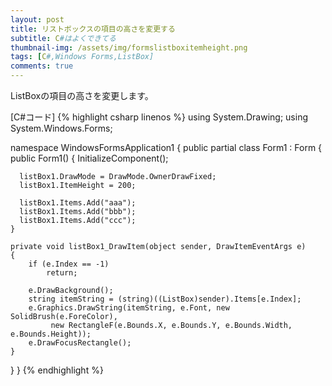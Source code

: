 ```yaml
---
layout: post
title: リストボックスの項目の高さを変更する
subtitle: C#はよくできてる
thumbnail-img: /assets/img/formslistboxitemheight.png
tags: [C#,Windows Forms,ListBox]
comments: true
---
```


ListBoxの項目の高さを変更します。

[C#コード]
{% highlight csharp linenos %}
using System.Drawing;
using System.Windows.Forms;

namespace WindowsFormsApplication1
{
  public partial class Form1 : Form
  {
    public Form1()
    {
      InitializeComponent();

      listBox1.DrawMode = DrawMode.OwnerDrawFixed;
      listBox1.ItemHeight = 200;

      listBox1.Items.Add("aaa");
      listBox1.Items.Add("bbb");
      listBox1.Items.Add("ccc");
    }

    private void listBox1_DrawItem(object sender, DrawItemEventArgs e)
    {
        if (e.Index == -1)
            return;

        e.DrawBackground();
        string itemString = (string)((ListBox)sender).Items[e.Index];
        e.Graphics.DrawString(itemString, e.Font, new SolidBrush(e.ForeColor),
             new RectangleF(e.Bounds.X, e.Bounds.Y, e.Bounds.Width, e.Bounds.Height));
        e.DrawFocusRectangle();
    }
  }
}
{% endhighlight %}
